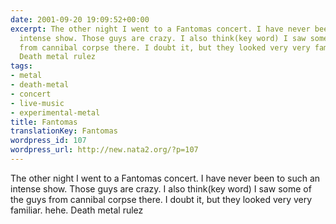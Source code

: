 ```yaml
---
date: 2001-09-20 19:09:52+00:00
excerpt: The other night I went to a Fantomas concert. I have never been to such an
  intense show. Those guys are crazy. I also think(key word) I saw some of the guys
  from cannibal corpse there. I doubt it, but they looked very very familiar. hehe.
  Death metal rulez
tags:
- metal
- death-metal
- concert
- live-music
- experimental-metal
title: Fantomas
translationKey: Fantomas
wordpress_id: 107
wordpress_url: http://new.nata2.org/?p=107
---
```


The other night I went to a Fantomas concert. I have never been to such an intense show. Those guys are crazy. I also think(key word) I saw some of the guys from cannibal corpse there. I doubt it, but they looked very very familiar. hehe. Death metal rulez